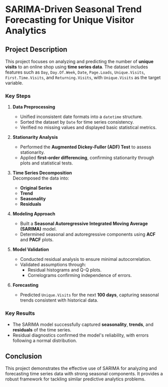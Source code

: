 # SARIMA-Driven Seasonal Trend Forecasting for Unique Visitor Analytics

## Project Description
This project focuses on analyzing and predicting the number of **unique visits** to an online shop using **time series data**. The dataset includes features such as `Day`, `Day.Of.Week`, `Date`, `Page.Loads`, `Unique.Visits`, `First.Time.Visits`, and `Returning.Visits`, with `Unique.Visits` as the target variable.

### Key Steps
1. **Data Preprocessing**  
   - Unified inconsistent date formats into a `datetime` structure.  
   - Sorted the dataset by `Date` for time series consistency.  
   - Verified no missing values and displayed basic statistical metrics.  

2. **Stationarity Analysis**  
   - Performed the **Augmented Dickey-Fuller (ADF) Test** to assess stationarity.  
   - Applied **first-order differencing**, confirming stationarity through plots and statistical tests.  

3. **Time Series Decomposition**  
   Decomposed the data into:
     - **Original Series**  
     - **Trend**  
     - **Seasonality**  
     - **Residuals**  

4. **Modeling Approach**  
   - Built a **Seasonal Autoregressive Integrated Moving Average (SARIMA)** model.  
   - Determined seasonal and autoregressive components using **ACF** and **PACF** plots.  

5. **Model Validation**  
   - Conducted residual analysis to ensure minimal autocorrelation.  
   - Validated assumptions through:
     - Residual histograms and Q-Q plots.  
     - Correlograms confirming independence of errors.  

6. **Forecasting**  
   - Predicted `Unique.Visits` for the next **100 days**, capturing seasonal trends consistent with historical data.

### Key Results
- The SARIMA model successfully captured **seasonality**, **trends**, and **residuals** of the time series.  
- Residual diagnostics confirmed the model's reliability, with errors following a normal distribution.  

## Conclusion
This project demonstrates the effective use of SARIMA for analyzing and forecasting time series data with strong seasonal components. It provides a robust framework for tackling similar predictive analytics problems.

